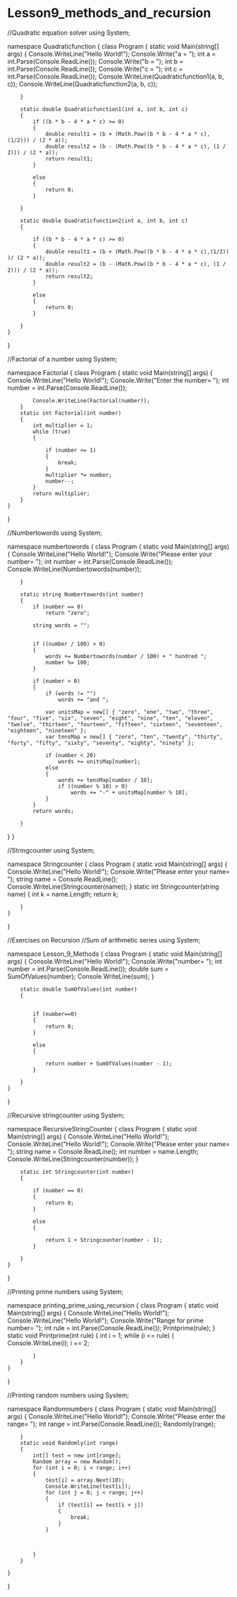 # Lesson9_methods_and_recursion
//Quadratic equation solver
using System;

namespace Quadraticfunction
{
    class Program
    {
        static void Main(string[] args)
        {
            Console.WriteLine("Hello World!");
            Console.Write("a = ");
            int a = int.Parse(Console.ReadLine());
            Console.Write("b = ");
            int b = int.Parse(Console.ReadLine());
            Console.Write("c = ");
            int c = int.Parse(Console.ReadLine());
            Console.WriteLine(Quadraticfunction1(a, b, c));
            Console.WriteLine(Quadraticfunction2(a, b, c));

        }

        static double Quadraticfunction1(int a, int b, int c)
        {
            if ((b * b - 4 * a * c) >= 0)
            {
                double result1 = (b + (Math.Pow((b * b - 4 * a * c),(1/2))) / (2 * a));
                double result2 = (b - (Math.Pow((b * b - 4 * a * c), (1 / 2))) / (2 * a));
                return result1;
            }
            
            else 
            {
                return 0;
            }
            
        }

        static double Quadraticfunction2(int a, int b, int c)
        {

            if ((b * b - 4 * a * c) >= 0)
            {
                double result1 = (b + (Math.Pow((b * b - 4 * a * c),(1/2)) )/ (2 * a));
                double result2 = (b - (Math.Pow((b * b - 4 * a * c), (1 / 2))) / (2 * a));
                return result2;
            }

            else 
            {
                return 0;
            }
            
        }
    }

}

//Factorial of a number
using System;

namespace Factorial
{
    class Program
    {
        static void Main(string[] args)
        {
            Console.WriteLine("Hello World!");
            Console.Write("Enter the number= ");
            int number = int.Parse(Console.ReadLine());
            
            Console.WriteLine(Factorial(number));
        }
        static int Factorial(int number)
        {
            int multiplier = 1;
            while (true)
            {
                
                if (number <= 1)
                {
                    break;
                }
                multiplier *= number;
                number--;
            }
            return multiplier;
        }
    }
}

//Numbertowords
using System;

namespace numbertowords
{
    class Program
    {
        static void Main(string[] args)
        {
            Console.WriteLine("Hello World!");
            Console.Write("Please enter your number= ");
            int number = int.Parse(Console.ReadLine());
            Console.WriteLine(Numbertowords(number));


        }

        static string Numbertowords(int number)
        {
            if (number == 0)
                return "zero";

            string words = "";

            
            if ((number / 100) > 0)
            {
                words += Numbertowords(number / 100) + " hundred ";
                number %= 100;
            }

            if (number > 0)
            {
                if (words != "")
                    words += "and ";

                var unitsMap = new[] { "zero", "one", "two", "three", "four", "five", "six", "seven", "eight", "nine", "ten", "eleven", "twelve", "thirteen", "fourteen", "fifteen", "sixteen", "seventeen", "eighteen", "nineteen" };
                var tensMap = new[] { "zero", "ten", "twenty", "thirty", "forty", "fifty", "sixty", "seventy", "eighty", "ninety" };

                if (number < 20)
                    words += unitsMap[number];
                else
                {
                    words += tensMap[number / 10];
                    if ((number % 10) > 0)
                        words += "-" + unitsMap[number % 10];
                }
            }
            return words;
    
        }
}   }

//Stringcounter
using System;

namespace Stringcounter
{
    class Program
    {
        static void Main(string[] args)
        {
            Console.WriteLine("Hello World!");
            Console.Write("Please enter your name= ");
            string name = Console.ReadLine();
            Console.WriteLine(Stringcounter(name));
        }
        static int Stringcounter(string name)
        {
            int k = name.Length;
            return k;
            
        }
    }
}


//Exercises on Recursion
//Sum of arithmetic series
using System;

namespace Lesson_9_Methods
{
    class Program
    {
        static void Main(string[] args)
        {
            Console.WriteLine("Hello World!");
            Console.Write("number= ");
            int number = int.Parse(Console.ReadLine());
            double sum = SumOfValues(number);
            Console.WriteLine(sum);
        }

        static double SumOfValues(int number)
        {


            if (number==0)
            {
                return 0;
            }       
                
            else
            {
                
                return number + SumOfValues(number - 1);
            }

        } 
    }
}

//Recursive stringcounter
using System;

namespace RecursiveStringCounter
{
    class Program
    {
        static void Main(string[] args)
        {
            Console.WriteLine("Hello World!");
            Console.WriteLine("Hello World!");
            Console.Write("Please enter your name= ");
            string name = Console.ReadLine();
            int number = name.Length;
            Console.WriteLine(Stringcounter(number));
        }

        static int Stringcounter(int number)
        {

            if (number == 0)
            {
                return 0;
            }

            else
            {

                return 1 + Stringcounter(number - 1);
            }

        }
    }
}

//Printing prime numbers
using System;

namespace printing_prime_using_recursion
{
    class Program
    {
        static void Main(string[] args)
        {
            Console.WriteLine("Hello World!");
            Console.WriteLine("Hello World!");
            Console.Write("Range for prime number= ");
            int rule = int.Parse(Console.ReadLine());
            Printprime(rule);
        }
        static void Printprime(int rule)
        {
            int i = 1;
            while (i <= rule)
            {
                Console.WriteLine(i);
                i += 2;
                
                

            }
        }
    }

}

//Printing random numbers
using System;

namespace Randomnumbers
{
    class Program
    {
        static void Main(string[] args)
        {
            Console.WriteLine("Hello World!");
            Console.Write("Please enter the range= ");
            int range = int.Parse(Console.ReadLine());
            Randomly(range);
     
        }
        static void Randomly(int range)
        {
            int[] test = new int[range];
            Random array = new Random();
            for (int i = 0; i < range; i++)
            {
                test[i] = array.Next(10);
                Console.WriteLine(test[i]);
                for (int j = 0; j < range; j++)
                {
                    if (test[i] == test[i + j])
                    {
                        break;
                    }
                }
                
                
                
            }
        }

    }
}


